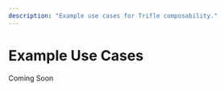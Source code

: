 ```yaml
---
description: "Example use cases for Trifle composability."
---
```


# Example Use Cases

Coming Soon
